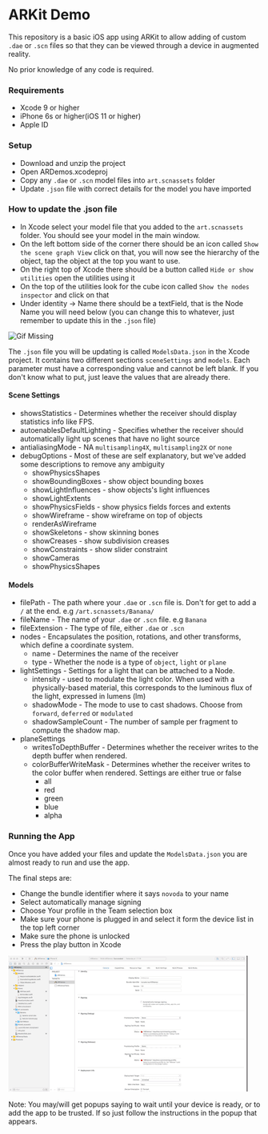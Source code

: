 # ARKit Demo

This repository is a basic iOS app using ARKit to allow adding of custom `.dae` or `.scn` files so that they can be viewed through a device in augmented reality.

No prior knowledge of any code is required.

### Requirements

- Xcode 9 or higher
- iPhone 6s or higher(iOS 11 or higher)
- Apple ID

### Setup

- Download and unzip the project
- Open ARDemos.xcodeproj
- Copy any `.dae` or `.scn` model files into `art.scnassets` folder
- Update `.json` file with correct details for the model you have imported

### How to update the .json file

- In Xcode select your model file that you added to the `art.scnassets` folder. You should see your model in the main window.
- On the left bottom side of the corner there should be an icon called `Show the scene graph View` click on that, you will now see the hierarchy of the object, tap the object at the top you want to use.
- On the right top of Xcode there should be a button called `Hide or show utilities` open the utilities using it
- On the top of the utilities look for the cube icon called `Show the nodes inspector` and click on that
- Under identity -> Name there should be a textField, that is the Node Name you will need below (you can change this to whatever, just remember to update this in the `.json` file)

![Gif Missing](/ARDemos/UpdateNodeName.gif)

The `.json` file you will be updating is called `ModelsData.json` in the Xcode project. It contains two different sections `sceneSettings` and `models`. Each parameter must have a corresponding value and cannot be left blank. If you don't know what to put, just leave the values that are already there.

#### Scene Settings

- showsStatistics - Determines whether the receiver should display statistics info like FPS.
- autoenablesDefaultLighting - Specifies whether the receiver should automatically light up scenes that have no light source
- antialiasingMode - NA `multisampling4X`, `multisampling2X` or `none`
- debugOptions - Most of these are self explanatory, but we've added some descriptions to remove any ambiguity
  - showPhysicsShapes
  - showBoundingBoxes - show object bounding boxes
  - showLightInfluences - show objects's light influences
  - showLightExtents
  - showPhysicsFields - show physics fields forces and extents
  - showWireframe - show wireframe on top of objects
  - renderAsWireframe
  - showSkeletons - show skinning bones
  - showCreases - show subdivision creases
  - showConstraints - show slider constraint
  - showCameras
  - showPhysicsShapes

#### Models

- filePath - The path where your `.dae` or `.scn` file is. Don't for get to add a `/` at the end. e.g `/art.scnassets/Banana/`
- fileName - The name of your `.dae` or `.scn` file. e.g `Banana`
- fileExtension - The type of file, either `.dae` or `.scn`
- nodes - Encapsulates the position, rotations, and other transforms, which define a coordinate system.
  - name - Determines the name of the receiver
  - type - Whether the node is a type of `object`, `light` or `plane`
- lightSettings - Settings for a light that can be attached to a Node.
  - intensity - used to modulate the light color. When used with a physically-based material, this corresponds to the luminous flux of the light, expressed in lumens (lm)
  - shadowMode - The mode to use to cast shadows. Choose from `forward`, `deferred` or `modulated`
  - shadowSampleCount - The number of sample per fragment to compute the shadow map.
- planeSettings
  - writesToDepthBuffer - Determines whether the receiver writes to the depth buffer when rendered.
  - colorBufferWriteMask - Determines whether the receiver writes to the color buffer when rendered. Settings are either true or false
    - all
    - red
    - green
    - blue
    - alpha

### Running the App

Once you have added your files and update the `ModelsData.json` you are almost ready to run and use the app.

The final steps are:

- Change the bundle identifier where it says `novoda` to your name
- Select automatically manage signing
- Choose Your profile in the Team selection box
- Make sure your phone is plugged in and select it form the device list in the top left corner
- Make sure the phone is unlocked
- Press the play button in Xcode

![Gif Missing](/ARDemos/SetupToRunApp.gif)

Note: You may/will get popups saying to wait until your device is ready, or to add the app to be trusted. If so just follow the instructions in the popup that appears.
